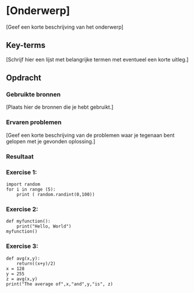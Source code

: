 # [Onderwerp]
[Geef een korte beschrijving van het onderwerp]

## Key-terms
[Schrijf hier een lijst met belangrijke termen met eventueel een korte uitleg.]

## Opdracht
### Gebruikte bronnen
[Plaats hier de bronnen die je hebt gebruikt.]

### Ervaren problemen
[Geef een korte beschrijving van de problemen waar je tegenaan bent gelopen met je gevonden oplossing.]

### Resultaat
### Exercise 1:
```
import random
for i in range (5):
    print ( random.randint(0,100))

```
### Exercise 2:
```
def myfunction():
    print("Hello, World")
myfunction()
```
### Exercise 3:
```
def avg(x,y):
    return((x+y)/2)
x = 128
y = 255
z = avg(x,y)
print("The average of",x,"and",y,"is", z)
```
